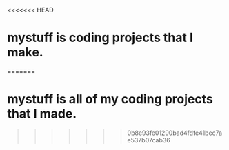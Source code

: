 <<<<<<< HEAD
# mystuff is coding projects that I make.
=======
# mystuff is all of my coding projects that I made.
>>>>>>> 0b8e93fe01290bad4fdfe41bec7ae537b07cab36
